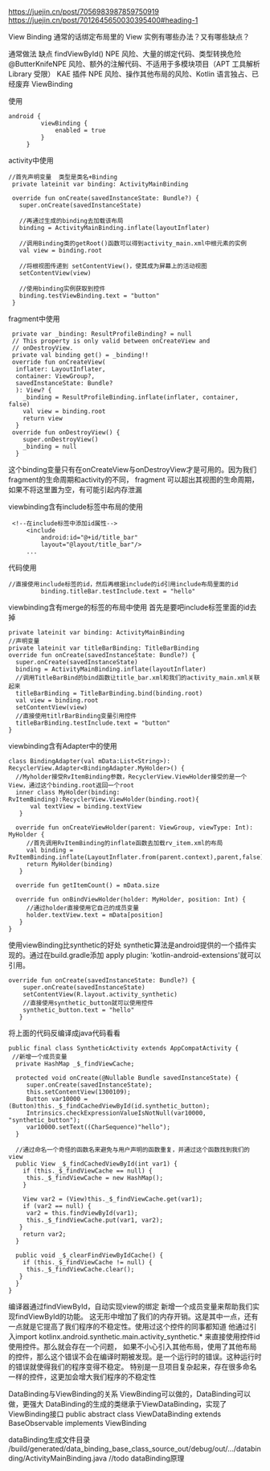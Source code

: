 https://juejin.cn/post/7056983987859750919
https://juejin.cn/post/7012645650030395400#heading-1

View Binding
通常的话绑定布局里的 View 实例有哪些办法？又有哪些缺点？

通常做法           缺点
findViewById()   NPE 风险、大量的绑定代码、类型转换危险
@ButterKnifeNPE   风险、额外的注解代码、不适用于多模块项目（APT 工具解析 Library 受限）
KAE 插件         NPE 风险、操作其他布局的风险、Kotlin 语言独占、已经废弃
ViewBinding


使用
```
android {
         viewBinding {
             enabled = true
         }
     }
```
activity中使用
```
//首先声明变量  类型是类名+Binding
 private lateinit var binding: ActivityMainBinding
 
 override fun onCreate(savedInstanceState: Bundle?) {
   super.onCreate(savedInstanceState)
   
   //再通过生成的binding去加载该布局
   binding = ActivityMainBinding.inflate(layoutInflater)
   
   //调用Binding类的getRoot()函数可以得到activity_main.xml中根元素的实例
   val view = binding.root
   
   //将根视图传递到 setContentView()，使其成为屏幕上的活动视图
   setContentView(view)
   
   //使用binding实例获取到控件
   binding.testViewBinding.text = "button"
 }
```
fragment中使用
```
 private var _binding: ResultProfileBinding? = null
 // This property is only valid between onCreateView and
 // onDestroyView.
 private val binding get() = _binding!!
 override fun onCreateView(
  inflater: LayoutInflater,
  container: ViewGroup?,
  savedInstanceState: Bundle?
  ): View? {
    _binding = ResultProfileBinding.inflate(inflater, container, false)
    val view = binding.root
    return view
  }
 override fun onDestroyView() {
    super.onDestroyView()
    _binding = null
  }
```
这个binding变量只有在onCreateView与onDestroyView才是可用的。因为我们fragment的生命周期和activity的不同，
  fragment 可以超出其视图的生命周期，如果不将这里置为空，有可能引起内存泄漏


viewbinding含有include标签中布局的使用
```
 <!--在include标签中添加id属性-->
     <include
         android:id="@+id/title_bar"
         layout="@layout/title_bar"/>
     ...
```
代码使用
```
//直接使用include标签的id，然后再根据include的id引用include布局里面的id
         binding.titleBar.testInclude.text = "hello"
```


viewbinding含有merge的标签的布局中使用
首先是要吧include标签里面的id去掉
```
private lateinit var binding: ActivityMainBinding
//声明变量
private lateinit var titleBarBinding: TitleBarBinding
override fun onCreate(savedInstanceState: Bundle?) {
  super.onCreate(savedInstanceState)
  binding = ActivityMainBinding.inflate(layoutInflater)
  //调用TitleBarBind的bind函数让title_bar.xml和我们的activity_main.xml关联起来
  titleBarBinding = TitleBarBinding.bind(binding.root)
  val view = binding.root
  setContentView(view)
  //直接使用titlrBarBinding变量引用控件
  titleBarBinding.testInclude.text = "button"
}
```


viewbinding含有Adapter中的使用
```
class BindingAdapter(val mData:List<String>): RecyclerView.Adapter<BindingAdapter.MyHolder>() {
  //Myholder接受RvItemBinding参数，RecyclerView.ViewHolder接受的是一个View，通过这个binding.root返回一个root
  inner class MyHolder(binding: RvItemBinding):RecyclerView.ViewHolder(binding.root){
      val textView = binding.textView
   }

  override fun onCreateViewHolder(parent: ViewGroup, viewType: Int): MyHolder {
     //首先调用RvItemBinding的inflate函数去加载rv_item.xml的布局
     val binding = RvItemBinding.inflate(LayoutInflater.from(parent.context),parent,false)
     return MyHolder(binding)
   }

  override fun getItemCount() = mData.size
  
  override fun onBindViewHolder(holder: MyHolder, position: Int) {
     //通过holder直接使用它自己的成员变量
     holder.textView.text = mData[position]
   }
}

```

使用viewBinding比synthetic的好处
synthetic算法是android提供的一个插件实现的。通过在build.gradle添加 apply plugin: 'kotlin-android-extensions'就可以引用。
```
override fun onCreate(savedInstanceState: Bundle?) {
    super.onCreate(savedInstanceState)
    setContentView(R.layout.activity_synthetic)
    //直接使用synthetic_button就可以使用控件
    synthetic_button.text = "hello"
   }
```

将上面的代码反编译成java代码看看
```
public final class SyntheticActivity extends AppCompatActivity {
 //新增一个成员变量
  private HashMap _$_findViewCache;

  protected void onCreate(@Nullable Bundle savedInstanceState) {
     super.onCreate(savedInstanceState);
     this.setContentView(1300109);
     Button var10000 = (Button)this._$_findCachedViewById(id.synthetic_button);
     Intrinsics.checkExpressionValueIsNotNull(var10000, "synthetic_button");
     var10000.setText((CharSequence)"hello");
  }

  //通过命名一个奇怪的函数名来避免与用户声明的函数重复，并通过这个函数找到我们的view
  public View _$_findCachedViewById(int var1) {
    if (this._$_findViewCache == null) {
     this._$_findViewCache = new HashMap();
    }

    View var2 = (View)this._$_findViewCache.get(var1);
    if (var2 == null) {
     var2 = this.findViewById(var1);
     this._$_findViewCache.put(var1, var2);
   }
    return var2;
  }

  public void _$_clearFindViewByIdCache() {
    if (this._$_findViewCache != null) {
     this._$_findViewCache.clear();
   }
  }
}
```
编译器通过findViewById，自动实现view的绑定
新增一个成员变量来帮助我们实现findViewById的功能。
这无形中增加了我们的内存开销。这是其中一点，还有一点就是它提高了我们程序的不稳定性。使用过这个控件的同事都知道
他通过引入import kotlinx.android.synthetic.main.activity_synthetic.* 来直接使用控件id使用控件。那么就会存在一个问题，
  如果不小心引入其他布局，使用了其他布局的控件，那么这个错误不会在编译时期被发现。是一个运行时的错误。这种运行时的错误就使得我们的程序变得不稳定。
  特别是一旦项目复杂起来，存在很多命名一样的控件，这更加会增大我们程序的不稳定性



DataBinding与ViewBinding的关系
ViewBinding可以做的，DataBinding可以做，更强大
DataBinding的生成的类继承于ViewDataBinding，实现了ViewBinding接口
public abstract class ViewDataBinding extends BaseObservable implements ViewBinding

dataBinding生成文件目录
/build/generated/data_binding_base_class_source_out/debug/out/.../databinding/ActivityMainBinding.java
//todo dataBinding原理